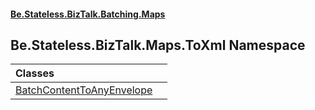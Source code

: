 #### [Be.Stateless.BizTalk.Batching.Maps](README.md 'README')

## Be.Stateless.BizTalk.Maps.ToXml Namespace

| Classes | |
| :--- | :--- |
| [BatchContentToAnyEnvelope](BatchContentToAnyEnvelope.md 'Be.Stateless.BizTalk.Maps.ToXml.BatchContentToAnyEnvelope') | |
